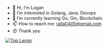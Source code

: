- 👋 Hi, I’m Logan
- 👀 I’m interested in Golang, Java, Devops
- 🌱 I’m currently learning Go, Gin, Blockchain
- 📫 How to reach me: ralla0405@gmail.com
- 😊 Thank you
<!---
ralla0405/ralla0405 is a ✨ special ✨ repository because its `README.md` (this file) appears on your GitHub profile.
You can click the Preview link to take a look at your changes.
--->
[![Top Langs](https://github-readme-stats.vercel.app/api/top-langs/?username=ralla0405)](https://github.com/anuraghazra/github-readme-stats)
